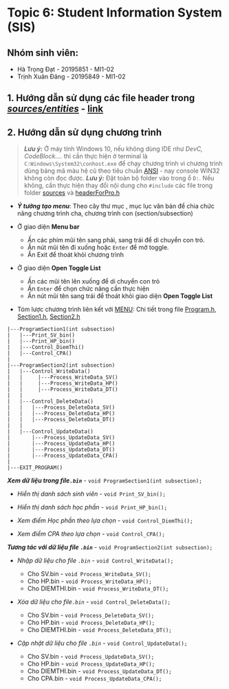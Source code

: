 # **Topic 6: Student Information System (SIS)**

## Nhóm sinh viên:
   * Hà Trọng Đạt - 20195851 - MI1-02
   * Trịnh Xuân Đăng - 20195849 - MI1-02

## 1. Hướng dẫn sử dụng các file header trong [*sources/entities*](https://github.com/jhongithub219/ProjectKTLT/tree/master/sources/entities)  - [link](https://github.com/jhongithub219/ProjectKTLT/blob/master/sources/README_ENT.md)

## 2. Hướng dẫn sử dụng chương trình

>***Lưu ý:*** Ở máy tính Windows 10, nếu không dùng IDE như *DevC, CodeBlock....* thì cần thực hiện ở terminal là `C:Windows\System32\conhost.exe` để chạy chương trình vì chương trình dùng bảng mã màu hệ cũ theo tiêu chuẩn [ANSI](https://vi.wikipedia.org/wiki/Vi%E1%BB%87n_Ti%C3%AAu_chu%E1%BA%A9n_Qu%E1%BB%91c_gia_Hoa_K%E1%BB%B3) - nay console WIN32 không còn đọc được.
>***Lưu ý:*** Đặt toàn bộ folder vào trong ổ `D:`. Nếu không, cần thực hiện thay đổi nội dung cho `#include` các file trong folder [sources](https://github.com/jhongithub219/ProjectKTLT/blob/master/sources) và [headerForPro.h](https://github.com/jhongithub219/ProjectKTLT/blob/master/sources/headerForPro.h)
* ***Ý tưởng tạo menu***: Theo cây thư mục , mục lục văn bản để chia chức năng chương trình cha, chương trình con (section/subsection)
* Ở giao diện **Menu bar**

    * Ấn các phím mũi tên sang phải, sang trái để di chuyển con trỏ.
    * Ấn nút mũi tên đi xuống hoặc `Enter` để mở toggle.
    * Ấn Exit để thoát khỏi chương trình
* Ở giao diện **Open Toggle List** 
    * Ấn các mũi tên lên xuống để di chuyển con trỏ
    * Ấn `Enter` để chọn chức năng cần thực hiện 
    * Ấn nút mũi tên sang trái để thoát khỏi giao diện **Open Toggle List**

* Tóm lược chương trình liên kết với [MENU](https://github.com/jhongithub219/ProjectKTLT/blob/master/sources/functions/MENU.h): Chi tiết trong file [Program.h](https://github.com/jhongithub219/ProjectKTLT/blob/master/sources/functions/Program.h), [Section1.h](https://github.com/jhongithub219/ProjectKTLT/blob/master/sources/functions/Section1.h), [Section2.h](https://github.com/jhongithub219/ProjectKTLT/blob/master/sources/functions/Section2.h)

```
|---ProgramSection1(int subsection)
|   |---Print_SV_bin()
|   |---Print_HP_bin()
|   |---Control_DiemThi()
|   |---Control_CPA()
|
|---ProgramSection2(int subsection)
|   |---Control_WriteData()
|   |     |---Process_WriteData_SV()
|   |     |---Process_WriteData_HP()
|   |     |---Process_WriteData_DT()
|   |
|   |---Control_DeleteData()
|   |   |---Process_DeleteData_SV()
|   |   |---Process_DeleteData_HP()
|   |   |---Process_DeleteData_DT()
|   |
|   |---Control_UpdateData()
|       |---Process_UpdateData_SV()
|       |---Process_UpdateData_HP()
|       |---Process_UpdateData_DT()
|       |---Process_UpdateData_CPA()
|
|---EXIT_PROGRAM()                
```

***Xem dữ liệu trong file`.bin`*** - `void ProgramSection1(int subsection);`

* *Hiển thị danh sách sinh viên* - `void Print_SV_bin();`

* *Hiển thị danh sách học phần* - `void Print_HP_bin();`

* *Xem điểm Học phần theo lựa chọn* - `void Control_DiemThi();`

* *Xem điểm CPA theo lựa chọn* - `void Control_CPA();`

***Tương tác với dữ liệu file `.bin`*** - `void ProgramSection2(int subsection);`

* *Nhập dữ liệu cho file `.bin`* - `void Control_WriteData();`

    * Cho SV.bin - `void Process_WriteData_SV();`
    * Cho HP.bin - `void Process_WriteData_HP();`
    * Cho DIEMTHI.bin - `void Process_WriteData_DT();`

* *Xóa dữ liệu cho file`.bin`* - `void Control_DeleteData();`

    * Cho SV.bin - `void Process_DeleteData_SV();`
    * Cho HP.bin - `void Process_DeleteData_HP();`
    * Cho DIEMTHI.bin - `void Process_DeleteData_DT();`

* *Cập nhật dữ liệu cho file `.bin`* - `void Control_UpdateData();`

    * Cho SV.bin - `void Process_UpdateData_SV();`
    * Cho HP.bin - `void Process_UpdateData_HP();`
    * Cho DIEMTHI.bin - `void Process_UpdateData_DT();`
    * Cho CPA.bin - `void Process_UpdateData_CPA();`

